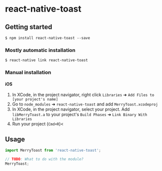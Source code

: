 
# react-native-toast

## Getting started

`$ npm install react-native-toast --save`

### Mostly automatic installation

`$ react-native link react-native-toast`

### Manual installation


#### iOS

1. In XCode, in the project navigator, right click `Libraries` ➜ `Add Files to [your project's name]`
2. Go to `node_modules` ➜ `react-native-toast` and add `MerryToast.xcodeproj`
3. In XCode, in the project navigator, select your project. Add `libMerryToast.a` to your project's `Build Phases` ➜ `Link Binary With Libraries`
4. Run your project (`Cmd+R`)<


## Usage
```javascript
import MerryToast from 'react-native-toast';

// TODO: What to do with the module?
MerryToast;
```
  